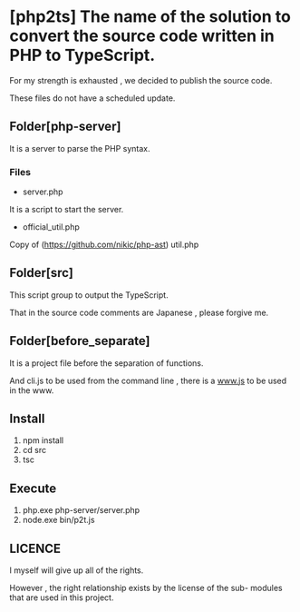 # [php2ts] The name of the solution to convert the source code written in PHP to TypeScript.

For my strength is exhausted , we decided to publish the source code.

These files do not have a scheduled update.

## Folder[php-server]
It is a server to parse the PHP syntax.

### Files
* server.php

It is a script to start the server.

* official_util.php

Copy of (https://github.com/nikic/php-ast) util.php

## Folder[src]
This script group to output the TypeScript.

That in the source code comments are Japanese , please forgive me.

## Folder[before_separate]
It is a project file before the separation of functions.

And cli.js to be used from the command line , there is a www.js to be used in the www.

## Install
1. npm install
1. cd src
1. tsc

## Execute
1. php.exe php-server/server.php
1. node.exe bin/p2t.js

## LICENCE
I myself will give up all of the rights.

However , the right relationship exists by the license of the sub- modules that are used in this project.
